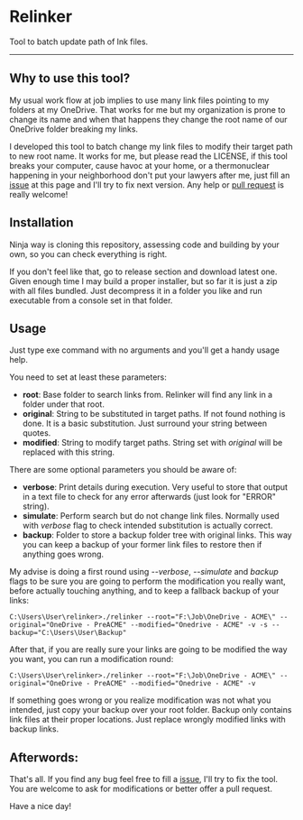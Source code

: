 ﻿# Relinker
Tool to batch update path of lnk files.
____

## Why to use this tool?
My usual work flow at job implies to use many link files pointing to my folders at my OneDrive. 
That works for me but my organization is prone to change its name and when that happens they change 
the root name of our OneDrive folder breaking my links.

I developed this tool to batch change my link files to modify their target path to new root name. It 
works for me, but please read the LICENSE, if this tool breaks your computer, cause havoc at your home, 
or a thermonuclear happening in your neighborhood don't put your lawyers after me, just fill an 
[issue](https://github.com/dante-signal31/relinker/issues) at this page and I'll try to fix next version. 
Any help or [pull request](https://github.com/dante-signal31/relinker/pulls) is really welcome!

## Installation
Ninja way is cloning this repository, assessing code and building by your own, so you can check everything 
is right.

If you don't feel like that, go to release section and download latest one. Given enough time I may build a 
proper installer, but so far it is just a zip with all files bundled. Just decompress it in a folder you like 
and run executable from a console set in that folder.

## Usage
Just type exe command with no arguments and you'll get a handy usage help.

You need to set at least these parameters:
* **root**: Base folder to search links from. Relinker will find any link in a folder under that root.
* **original**: String to be substituted in target paths. If not found nothing is done. It is a basic substitution. 
Just surround your string between quotes.
* **modified**: String to modify target paths. String set with *original* will be replaced with this string.

There are some optional parameters you should be aware of:
* **verbose**: Print details during execution. Very useful to store that output in a text file to check for any 
error afterwards (just look for "ERROR" string).
* **simulate**: Perform search but do not change link files. Normally used with *verbose* flag to check intended 
substitution is actually correct.
* **backup**: Folder to store a backup folder tree with original links. This way you can keep a backup of your former
link files to restore then if anything goes wrong.

My advise is doing a first round using *--verbose*, *--simulate* and *backup* flags to be sure you are going to perform
the modification you really want, before actually touching anything, and to keep a fallback backup of your links:

````
C:\Users\User\relinker>./relinker --root="F:\Job\OneDrive - ACME\" --original="OneDrive - PreACME" --modified="Onedrive - ACME" -v -s --backup="C:\Users\User\Backup" 
````

After that, if you are really sure your links are going to be modified the way you want, you can run a modification round:
````
C:\Users\User\relinker>./relinker --root="F:\Job\OneDrive - ACME\" --original="OneDrive - PreACME" --modified="Onedrive - ACME" -v 
````

If something goes wrong or you realize modification was not what you intended, just copy your backup over your root folder. Backup
only contains link files at their proper locations. Just replace wrongly modified links with backup links.

## Afterwords:
That's all. If you find any bug feel free to fill a [issue](https://github.com/dante-signal31/relinker/issues), I'll try to fix the 
tool. You are welcome to ask for modifications or better offer a pull request.

Have a nice day!